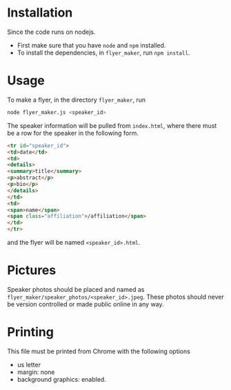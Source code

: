 # Installation

Since the code runs on nodejs. 
- First make sure that you have `node` and `npm` installed. 
- To install the dependencies, in `flyer_maker`, run `npm install`.

# Usage
To make a flyer, in the directory `flyer_maker`, run 
```bash
node flyer_maker.js <speaker_id> 
```

The speaker information will be pulled from `index.html`, where
there must be a row for the speaker in the following form.
```html
<tr id="speaker_id">
<td>date</td>
<td>
<details>
<summary>title</summary>
<p>abstract</p>
<p>bio</p>
</details>
</td>
<td>
<span>name</span>
<span class="affiliation">/affiliation</span>
</td>
</tr>
```
and the flyer will be named `<speaker_id>.html`.

# Pictures 

Speaker photos should be placed and named as
`flyer_maker/speaker_photos/<speaker_id>.jpeg`. These photos should never
be version controlled or made public online in any way. 


# Printing

This file must be printed from Chrome with the following options

- us letter
- margin: none
- background graphics: enabled.

